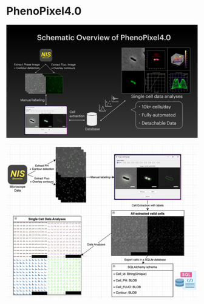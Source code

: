 # PhenoPixel4.0

<div align="center">

![Start-up window](app/images_readme/schema_new.png)

</div>



<div align="center">

![Start-up window](app/images_readme/schema.png)

</div>